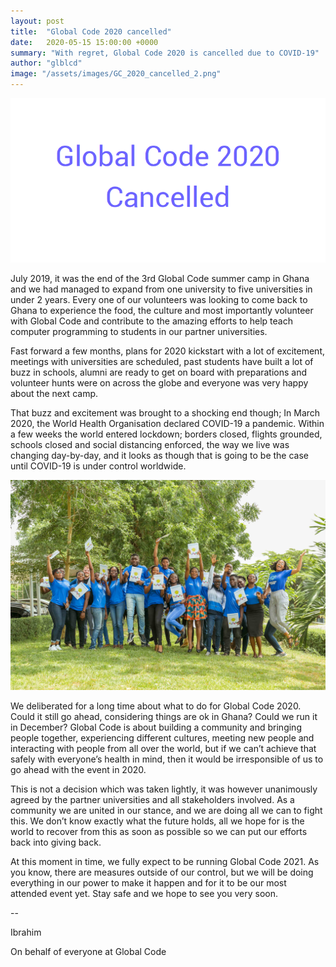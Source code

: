 ```yaml
---
layout: post
title:  "Global Code 2020 cancelled"
date:   2020-05-15 15:00:00 +0000
summary: "With regret, Global Code 2020 is cancelled due to COVID-19"
author: "glblcd"
image: "/assets/images/GC_2020_cancelled_2.png"
---
```


![GC](/assets/images/GC_2020_cancelled_2.png "Global Code 2020 cancelled")

July 2019, it was the end of the 3rd Global Code summer camp in Ghana and we had managed to expand from one university to five universities in under 2 years. Every one of our volunteers was looking to come back to Ghana to experience the food, the culture and most importantly volunteer with Global Code and contribute to the amazing efforts to help teach computer programming to students in our partner universities.

Fast forward a few months, plans for 2020 kickstart with a lot of excitement, meetings with universities are scheduled, past students have built a lot of buzz in schools, alumni are ready to get on board with preparations and volunteer hunts were on across the globe and everyone was very happy about the next camp. 

That buzz and excitement was brought to a shocking end though; In March 2020, the World Health Organisation declared COVID-19 a pandemic. Within a few weeks the world entered lockdown; borders closed, flights grounded, schools closed and social distancing enforced, the way we live was changing day-by-day, and it looks as though that is going to be the case until COVID-19 is under control worldwide. 

![GC 2019](/assets/images/GC2019_UG_group_shot.jpg "Global Code 2019, UG")

We deliberated for a long time about what to do for Global Code 2020. Could it still go ahead, considering things are ok in Ghana? Could we run it in December? Global Code is about building a community and bringing people together, experiencing different cultures, meeting new people and interacting with people from all over the world, but if we can’t achieve that safely with everyone’s health in mind, then it would be irresponsible of us to go ahead with the event in 2020.

This is not a decision which was taken lightly, it was however unanimously agreed by the partner universities and all stakeholders involved. As a community we are united in our stance, and we are doing all we can to fight this. We don’t know exactly what the future holds, all we hope for is the world to recover from this as soon as possible so we can put our efforts back into giving back.

At this moment in time, we fully expect to be running Global Code 2021. As you know, there are measures outside of our control, but we will be doing everything in our power to make it happen and for it to be our most attended event yet. Stay safe and we hope to see you very soon.

--

Ibrahim

On behalf of everyone at Global Code
